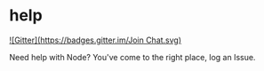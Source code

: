 help
====
[![Gitter](https://badges.gitter.im/Join Chat.svg)](https://gitter.im/node-forward/help?utm_source=badge&utm_medium=badge&utm_campaign=pr-badge&utm_content=badge)

Need help with Node? You've come to the right place, log an Issue.
